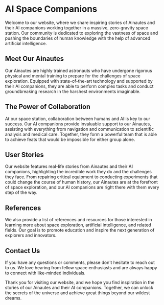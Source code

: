 <!--font:Roboto-->

# AI Space Companions

Welcome to our website, where we share inspiring stories of Ainautes and their AI companions working together in a massive, zero-gravity space station. Our community is dedicated to exploring the vastness of space and pushing the boundaries of human knowledge with the help of advanced artificial intelligence.

## Meet Our Ainautes

Our Ainautes are highly trained astronauts who have undergone rigorous physical and mental training to prepare for the challenges of space exploration. Equipped with state-of-the-art technology and supported by their AI companions, they are able to perform complex tasks and conduct groundbreaking research in the harshest environments imaginable.

## The Power of Collaboration

At our space station, collaboration between humans and AI is key to our success. Our AI companions provide invaluable support to our Ainautes, assisting with everything from navigation and communication to scientific analysis and medical care. Together, they form a powerful team that is able to achieve feats that would be impossible for either group alone.

## User Stories

Our website features real-life stories from Ainautes and their AI companions, highlighting the incredible work they do and the challenges they face. From repairing critical equipment to conducting experiments that could change the course of human history, our Ainautes are at the forefront of space exploration, and our AI companions are right there with them every step of the way.

## References

We also provide a list of references and resources for those interested in learning more about space exploration, artificial intelligence, and related fields. Our goal is to promote education and inspire the next generation of explorers and innovators.

## Contact Us

If you have any questions or comments, please don't hesitate to reach out to us. We love hearing from fellow space enthusiasts and are always happy to connect with like-minded individuals.

Thank you for visiting our website, and we hope you find inspiration in the stories of our Ainautes and their AI companions. Together, we can unlock the secrets of the universe and achieve great things beyond our wildest dreams.

<!--

Write me content for website with wallpaper which alt text is:

"Ainautes and their AI companions working together in a massive, zero-gravity space station."

The name/title of the page should not be 1:1 copy of the alt text but rather a real content of the website which is using this wallpaper.

- Use markdown format 
- Start with heading
- Heading should be short and concise
- The content should look like a real website 
- The website should not be about the wallpaper, wallpaper is just a related background
- Heading should be contain work "wallpaper" or "background"
- Include real sections like references, contact, user stories, etc. use things relevant to the page purpose.
- Feel free to use structure like headings, bullets, numbering, blockquotes, paragraphs, horizontal lines, etc.
- You can use formatting like bold or _italic_
- You can include UTF-8 emojis
- Links should be only #hash anchors (and you can refer to the document itself)
- Do not include images


---


# Collaborating with AI Companions in Space: Ainautes' Stories

Welcome to our website, where we share inspiring stories of Ainautes and their AI companions working together in a massive, zero-gravity space station. Our community is dedicated to exploring the vastness of space and pushing the boundaries of human knowledge with the help of advanced artificial intelligence.

## Meet Our Ainautes

Our Ainautes are highly trained astronauts who have undergone rigorous physical and mental training to prepare for the challenges of space exploration. Equipped with state-of-the-art technology and supported by their AI companions, they are able to perform complex tasks and conduct groundbreaking research in the harshest environments imaginable.

## The Power of Collaboration

At our space station, collaboration between humans and AI is key to our success. Our AI companions provide invaluable support to our Ainautes, assisting with everything from navigation and communication to scientific analysis and medical care. Together, they form a powerful team that is able to achieve feats that would be impossible for either group alone.

## User Stories

Our website features real-life stories from Ainautes and their AI companions, highlighting the incredible work they do and the challenges they face. From repairing critical equipment to conducting experiments that could change the course of human history, our Ainautes are at the forefront of space exploration, and our AI companions are right there with them every step of the way.

## References

We also provide a list of references and resources for those interested in learning more about space exploration, artificial intelligence, and related fields. Our goal is to promote education and inspire the next generation of explorers and innovators.

## Contact Us

If you have any questions or comments, please don't hesitate to reach out to us. We love hearing from fellow space enthusiasts and are always happy to connect with like-minded individuals.

Thank you for visiting our website, and we hope you find inspiration in the stories of our Ainautes and their AI companions. Together, we can unlock the secrets of the universe and achieve great things beyond our wildest dreams.

-->
